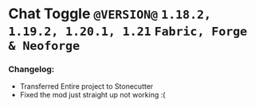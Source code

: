 # Chat Toggle `@VERSION@` `1.18.2, 1.19.2, 1.20.1, 1.21` `Fabric, Forge & Neoforge`
### Changelog:
- Transferred Entire project to Stonecutter
- Fixed the mod just straight up not working :(